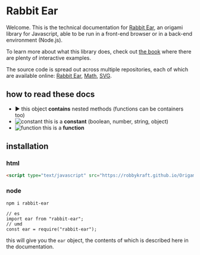 # Rabbit Ear

Welcome. This is the technical documentation for [Rabbit Ear](https://rabbitear.org), an origami library for Javascript, able to be run in a front-end browser or in a back-end environment (Node.js).

To learn more about what this library does, check out [the book](https://rabbitear.org/book/) where there are plenty of interactive examples.

The source code is spread out across multiple repositories, each of which are available online: [Rabbit Ear](https://github.com/robbykraft/Origami), [Math](https://github.com/robbykraft/Math), [SVG](https://github.com/robbykraft/SVG).

## how to read these docs

- <span class="img">▶</span> this object **contains** nested methods (functions can be containers too)
- ![constant](C.svg) this is a **constant** (boolean, number, string, object)
- ![function](F.svg) this is a **function**

<!-- - ![static](S.svg) this is a function with **static** properties or methods -->

## installation

### html

```html
<script type="text/javascript" src="https://robbykraft.github.io/Origami/rabbit-ear.js"></script>
```

### node

```shell
npm i rabbit-ear
```

```text
// es
import ear from "rabbit-ear";
// umd
const ear = require("rabbit-ear");
```

this will give you the `ear` object, the contents of which is described here in the documentation.
